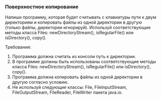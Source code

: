 
### Поверхностное копирование

Напиши программу, которая будет считывать с клавиатуры пути к двум директориям и копировать файлы из одной
директории в другую (только файлы, директории игнорируй).
Используй соответствующие методы класса Files: newDirectoryStream(), isRegularFile() или isDirectory(), copy().


Требования:
1.	Программа должна считать из консоли путь к директории.
2.	В программе должны быть использованы соответствующие методы класса Files: newDirectoryStream(), isRegularFile() или isDirectory(), copy().
3.	Программа должна копировать файлы из одной директории в другую согласно условию.
4.	Не используй следующие классы: File, FileInputStream, FileOutputStream, FileReader, FileWriter пакета java.io.


